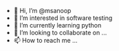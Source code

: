- 👋 Hi, I’m @msanoop
- 👀 I’m interested in software testing
- 🌱 I’m currently learning python
- 💞️ I’m looking to collaborate on ...
- 📫 How to reach me ...

<!---
msanoop/msanoop is a ✨ special ✨ repository because its `README.md` (this file) appears on your GitHub profile.
You can click the Preview link to take a look at your changes.
--->
